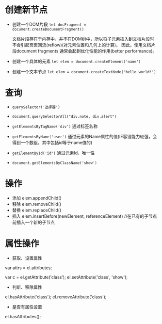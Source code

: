 

# 创建新节点

- 创建一个DOM片段 `let docFragment = document.createDocumentFragment()`

  文档片段存在于内存中，并不在DOM树中，所以将子元素插入到文档片段时不会引起页面回流(reflow)(对元素位置和几何上的计算)。
  因此，使用文档片段document fragments 通常会起到优化性能的作用(better performance)。

- 创建一个具体的元素 `let elem = document.createElement('name')`
- 创建一个文本节点 `let elem = document.createTextNode('hello world!')`

# 查询

- `querySelector('选择器')`
- `document.querySelectorAll("div.note, div.alert")`

- `getElementsByTagName('div')` 通过标签名称
- `getElementsByName('user')` 通过元素的Name属性的值(IE容错能力较强，会得到一个数组，其中包括id等于name值的)
- `getElementById('id')` 通过元素Id，唯一性
- `document.getElementsByClassName('show')`

# 操作

- 添加
  elem.appendChild()
- 移除
  elem.removeChild()
- 替换
  elem.replaceChild()
- 插入
  elem.insertBefore(newElement, referenceElement) //在已有的子节点前插入一个新的子节点
  
# 属性操作

- 获取、设置属性
<!-- 获取一个{name, value}的数组 -->
var attrs = el.attributes;

var c = el.getAttribute('class');
el.setAttribute('class', 'show');

- 判断、移除属性

el.hasAttribute('class');
el.removeAttribute('class');

- 是否有属性设置

el.hasAttributes();
  
  
